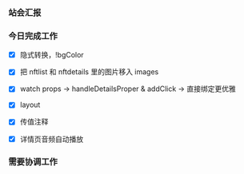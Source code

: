 ### 站会汇报



### 今日完成工作

- [x] 隐式转换，!bgColor
- [x] 把 nftlist 和 nftdetails 里的图片移入 images
- [x] watch props -> handleDetailsProper & addClick -> 直接绑定更优雅
- [x] layout
- [x] 传值注释
- [x] 详情页音频自动播放


### 需要协调工作